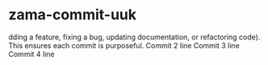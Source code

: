 # zama-commit-uuk
dding a feature, fixing a bug, updating documentation, or refactoring code). This ensures each commit is purposeful.
Commit 2 line
Commit 3 line
Commit 4 line
